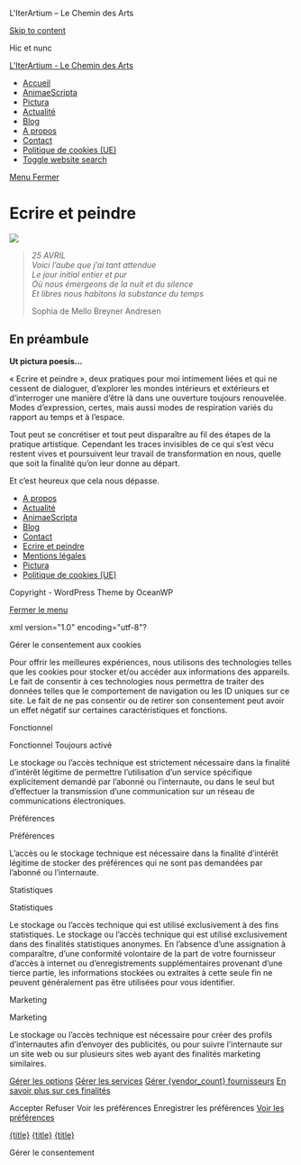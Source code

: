 L'IterArtium – Le Chemin des Arts



[Skip to content](#main)

Hic et nunc



[L'IterArtium - Le Chemin des Arts](https://literartium.ovh/)

* [Accueil](https://literartium.ovh/)
* [AnimaeScripta](https://literartium.ovh/index.php/animaescripta/)
* [Pictura](https://literartium.ovh/index.php/pictura/)
* [Actualité](https://literartium.ovh/index.php/actualite/)
* [Blog](https://literartium.ovh/index.php/blog/)
* [A propos](https://literartium.ovh/index.php/a-propos/)
* [Contact](https://literartium.ovh/index.php/contact/)
* [Politique de cookies (UE)](https://literartium.ovh/index.php/politique-de-cookies-ue/)
* [Toggle website search](https://literartium.ovh/#)

[Menu
Fermer](https://literartium.ovh/#mobile-menu-toggle)




Ecrire et peindre
=================

![](https://literartium.ovh/wp-content/uploads/2023/12/IMG_20230619_103010-766x1024.jpg)

> *25 AVRIL  
> Voici l’aube que j’ai tant attendue  
> Le jour initial entier et pur  
> Où nous émergeons de la nuit et du silence  
> Et libres nous habitons la substance du temps*
>
>  Sophia de Mello Breyner Andresen

En préambule
------------

**Ut pictura poesis…**

« Ecrire et peindre », deux pratiques pour moi intimement liées et qui ne cessent de dialoguer, d’explorer les mondes intérieurs et extérieurs et d’interroger une manière d’être là dans une ouverture toujours renouvelée. Modes d’expression, certes, mais aussi modes de respiration variés du rapport au temps et à l’espace.

Tout peut se concrétiser et tout peut disparaître au fil des étapes de la pratique artistique. Cependant les traces invisibles de ce qui s’est vécu restent vives et poursuivent leur travail de transformation en nous, quelle que soit la finalité qu’on leur donne au départ.

Et c’est heureux que cela nous dépasse.



* [A propos](https://literartium.ovh/index.php/a-propos/)
* [Actualité](https://literartium.ovh/index.php/actualite/)
* [AnimaeScripta](https://literartium.ovh/index.php/animaescripta/)
* [Blog](https://literartium.ovh/index.php/blog/)
* [Contact](https://literartium.ovh/index.php/contact/)
* [Ecrire et peindre](https://literartium.ovh/)
* [Mentions légales](https://literartium.ovh/index.php/mentions-legales/)
* [Pictura](https://literartium.ovh/index.php/pictura/)
* [Politique de cookies (UE)](https://literartium.ovh/index.php/politique-de-cookies-ue/)

Copyright - WordPress Theme by OceanWP



[Fermer le menu](https://literartium.ovh/#sidr-menu-close)




xml version="1.0" encoding="utf-8"?

Gérer le consentement aux cookies

Pour offrir les meilleures expériences, nous utilisons des technologies telles que les cookies pour stocker et/ou accéder aux informations des appareils. Le fait de consentir à ces technologies nous permettra de traiter des données telles que le comportement de navigation ou les ID uniques sur ce site. Le fait de ne pas consentir ou de retirer son consentement peut avoir un effet négatif sur certaines caractéristiques et fonctions.

Fonctionnel



Fonctionnel
Toujours activé 

Le stockage ou l’accès technique est strictement nécessaire dans la finalité d’intérêt légitime de permettre l’utilisation d’un service spécifique explicitement demandé par l’abonné ou l’internaute, ou dans le seul but d’effectuer la transmission d’une communication sur un réseau de communications électroniques.




Préférences


Préférences

L’accès ou le stockage technique est nécessaire dans la finalité d’intérêt légitime de stocker des préférences qui ne sont pas demandées par l’abonné ou l’internaute.




Statistiques


Statistiques

Le stockage ou l’accès technique qui est utilisé exclusivement à des fins statistiques.
Le stockage ou l’accès technique qui est utilisé exclusivement dans des finalités statistiques anonymes. En l’absence d’une assignation à comparaître, d’une conformité volontaire de la part de votre fournisseur d’accès à internet ou d’enregistrements supplémentaires provenant d’une tierce partie, les informations stockées ou extraites à cette seule fin ne peuvent généralement pas être utilisées pour vous identifier.




Marketing


Marketing

Le stockage ou l’accès technique est nécessaire pour créer des profils d’internautes afin d’envoyer des publicités, ou pour suivre l’internaute sur un site web ou sur plusieurs sites web ayant des finalités marketing similaires.

[Gérer les options](#)
[Gérer les services](#)
[Gérer {vendor\_count} fournisseurs](#)
[En savoir plus sur ces finalités](https://cookiedatabase.org/tcf/purposes/)

Accepter
Refuser
Voir les préférences
Enregistrer les préférences
[Voir les préférences](#)

[{title}](#)
[{title}](#)
[{title}](#)

Gérer le consentement